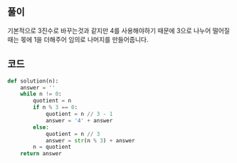 ## 풀이

기본적으로 3진수로 바꾸는것과 같지만 4를 사용해야하기 때문에 3으로 나누어 떨어질 때는 몫에 1을 더해주어 임의로 나머지를 만들어줍니다.

## 코드

```python
def solution(n):
    answer = ''
    while n != 0:
        quotient = n
        if n % 3 == 0:
            quotient = n // 3 - 1
            answer = '4' + answer
        else:
            quotient = n // 3
            answer = str(n % 3) + answer
        n = quotient
    return answer
```
